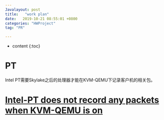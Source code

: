 ```yaml
---
Javalayout: post
title:   "work plan"
date:   2019-10-21 08:55:01 +0800
categories: "HWProject"
tag: "PR"

---
```


* content
{:toc}




# PT

Intel PT需要Skylake之后的处理器才能在KVM-QEMU下记录客户机的相关包。

# [Intel-PT does not record any packets when KVM-QEMU is on](https://stackoverflow.com/questions/44982315/intel-pt-does-not-record-any-packets-when-kvm-qemu-is-on)

